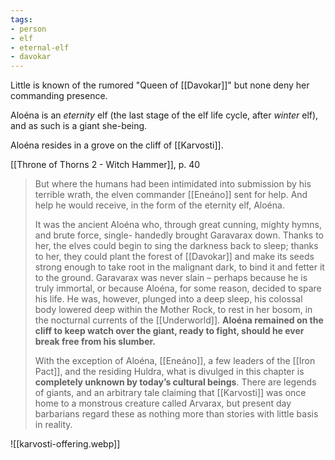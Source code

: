 ```yaml
---
tags:
- person
- elf
- eternal-elf
- davokar
---
```


Little is known of the rumored "Queen of [[Davokar]]" but none deny her commanding presence.

Aloéna is an *eternity* elf (the last stage of the elf life cycle, after *winter* elf), and as such is a giant she-being.

Aloéna resides in a grove on the cliff of [[Karvosti]].

[[Throne of Thorns 2 - Witch Hammer]], p. 40
>But where the humans had been intimidated into submission by his terrible wrath, the elven commander [[Eneáno]] sent for help. And help he would receive, in the form of the eternity elf, Aloéna.
>
>It was the ancient Aloéna who, through great cunning, mighty hymns, and brute force, single- handedly brought Garavarax down. Thanks to her, the elves could begin to sing the darkness back to sleep; thanks to her, they could plant the forest of [[Davokar]] and make its seeds strong enough to take root in the malignant dark, to bind it and fetter it to the ground. Garavarax was never slain – perhaps because he is truly immortal, or because Aloéna, for some reason, decided to spare his life. He was, however, plunged into a deep sleep, his colossal body lowered deep within the Mother Rock, to rest in her bosom, in the nocturnal currents of the [[Underworld]]. **Aloéna remained on the cliff to keep watch over the giant, ready to fight, should he ever break free from his slumber.**
>
>With the exception of Aloéna, [[Eneáno]], a few leaders of the [[Iron Pact]], and the residing Huldra, what is divulged in this chapter is **completely unknown by today’s cultural beings**. There are legends of giants, and an arbitrary tale claiming that [[Karvosti]] was once home to a monstrous creature called Arvarax, but present day barbarians regard these as nothing more than stories with little basis in reality.

![[karvosti-offering.webp]]